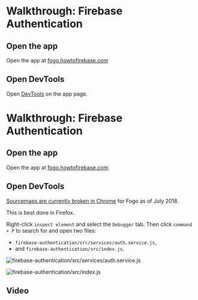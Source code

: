 # Walkthrough: Firebase Authentication

## Open the app

Open the app at [fogo.howtofirebase.com](https://fogo.howtofirebase.com/)

## Open DevTools

Open [DevTools](https://developers.google.com/web/tools/chrome-devtools/shortcuts) on the app page.



# Walkthrough: Firebase Authentication

## Open the app

Open the app at [fogo.howtofirebase.com](https://fogo.howtofirebase.com/).

## Open DevTools

[Sourcemaps are currently broken in Chrome](https://github.com/webpack/webpack/issues/3165) for Fogo as of July 2018.

This is best done in Firefox.

Right-click `inspect element` and select the `Debugger` tab. Then click `command + P` to search for and open two files:

- `firebase-authentication/src/services/auth.service.js`,
- and `firebase-authentication/src/index.js`.



![firebase-authentication/src/services/auth.service.js](https://goo.gl/AtUkk3)

![firebase-authentication/src/index.js](https://goo.gl/6q9Fo1)

## Video


